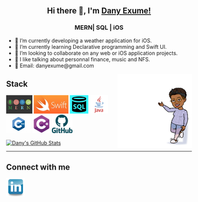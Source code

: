 <div  align="center">
<h2>Hi there 👋, I'm  <a href="https://github.com/danyclaraexume">Dany Exume!</a></h2>
<h3>MERN| SQL | iOS  </h3>
</div>
<div>
<ul  align="left">
<li> 🔭 I’m currently developing a weather application for iOS. </li>
<li> 🌱 I’m currently learning Declarative programming and Swift UI. </li>
<li> 👯 I’m looking to collaborate on any web or iOS application projects. </li>
<li> 💬 I like talking about personnal finance, music and NFS. </li>
<li> 📧 Email: danyexume@gmail.com</li>
</ul>
 <img align="right" width="40%" src="https://github.com/danyclaraexume/danyclaraexume/blob/main/Logos/Bitmoji.png">
 </div>


<h2> Stack </h2>
<p>
 <code><img height="50" src="https://github.com/danyclaraexume/danyclaraexume/blob/main/Logos/MernStack.png"></code>
 <code><img height="50" src="https://github.com/danyclaraexume/danyclaraexume/blob/main/Logos/swift-logo.jpg"></code>
 <code><img height="50" src="https://github.com/danyclaraexume/danyclaraexume/blob/main/Logos/SQL_logo.png"></code>
 <code><img height="50" src="https://github.com/danyclaraexume/danyclaraexume/blob/main/Logos/java-logo-1.png"></code>
 <code><img height="50" src="https://github.com/danyclaraexume/danyclaraexume/blob/main/Logos/c_plus_plus_logo.jpeg"></code>
 <code><img height="50" src="https://github.com/danyclaraexume/danyclaraexume/blob/main/Logos/csharp-01.png"></code>
 <code><img height="50" src="https://github.com/danyclaraexume/danyclaraexume/blob/main/Logos/GitHub-logo.png"></code>
</p>

 <a href="https://github.com/danyclaraexume/danyclaraexume">
  <img align="center" src="https://github-readme-stats.vercel.app/api?username=danyclaraexume&show_icons=true&line_height=27&count_private=true&title_color=ffffff&text_color=c9cacc&icon_color=2bbc8a&bg_color=1d1f21" alt="Dany's GitHub Stats" />
</a>
<hr>
<h2> Connect with me </h2>
<p>
<code><a href="https://www.linkedin.com/in/dany-exum%C3%A9-647064174/"><img height="50" src="https://github.com/danyclaraexume/danyclaraexume/blob/main/Logos/linkedin.png"></a></code>
</p>


